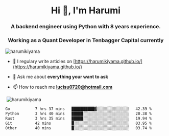 <h1 align="center">Hi 👋, I'm Harumi</h1>
<h3 align="center">A backend engineer using <b>Python</b> with 8 years experience.</h3>
<h3 align="center">Working as a Quant Developer in <b>Tenbagger Capital</b> currently</h3>

<p align="left"> <img src="https://komarev.com/ghpvc/?username=harumikiyama" alt="harumikiyama" /> </p>


- 📝 I regulary write articles on [https://harumikiyama.github.io/](https://harumikiyama.github.io/)

- 💬 Ask me about **everything your want to ask**

- 📫 How to reach me **lucisu0720@hotmail.com**

<p>&nbsp;<img align="center" src="https://github-readme-stats.vercel.app/api?username=harumikiyama&show_icons=true" alt="harumikiyama" /></p>


<!--START_SECTION:waka-->

```txt
Go           7 hrs 37 mins   ██████████▓░░░░░░░░░░░░░░   42.39 %
Python       3 hrs 40 mins   █████░░░░░░░░░░░░░░░░░░░░   20.38 %
Rust         3 hrs 35 mins   █████░░░░░░░░░░░░░░░░░░░░   19.94 %
Git          42 mins         █░░░░░░░░░░░░░░░░░░░░░░░░   03.95 %
Other        40 mins         █░░░░░░░░░░░░░░░░░░░░░░░░   03.74 %
```

<!--END_SECTION:waka-->
